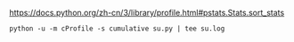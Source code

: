 https://docs.python.org/zh-cn/3/library/profile.html#pstats.Stats.sort_stats

`python -u -m cProfile -s cumulative su.py | tee su.log`
